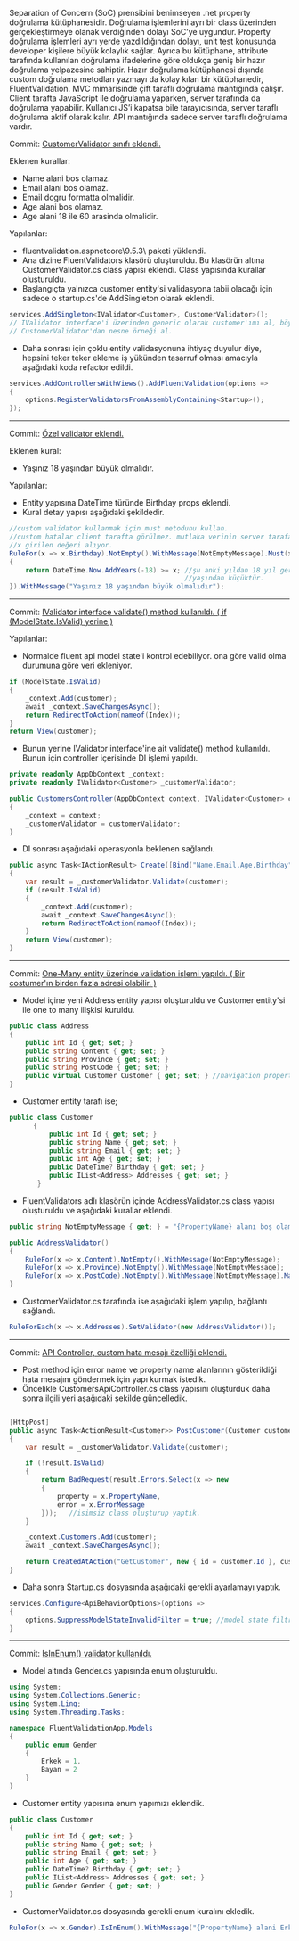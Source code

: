 Separation of Concern (SoC) prensibini benimseyen .net property doğrulama kütüphanesidir. Doğrulama işlemlerini ayrı bir class üzerinden gerçekleştirmeye olanak verdiğinden dolayı SoC’ye uygundur. Property doğrulama işlemleri ayrı yerde yazdıldığından dolayı, unit test konusunda developer kişilere büyük kolaylık sağlar. Ayrıca bu kütüphane, attribute tarafında kullanılan doğrulama ifadelerine göre oldukça geniş bir hazır doğrulama yelpazesine sahiptir. Hazır doğrulama kütüphanesi dışında custom doğrulama metodları yazmayı da kolay kılan bir kütüphanedir, FluentValidation. MVC mimarisinde çift taraflı doğrulama mantığında çalışır. Client tarafta JavaScript ile doğrulama yaparken, server tarafında da doğrulama yapabilir. Kullanıcı JS’i kapatsa bile tarayıcısında, server taraflı doğrulama aktif olarak kalır. API mantığında sadece server taraflı doğrulama vardır.

Commit: [CustomerValidator sınıfı eklendi.](https://github.com/t4h4/FluentValidationApp/commit/9d617d0454b66a21feb1318dbaef72c5c8cddfb7)

Eklenen kurallar: 
* Name alani bos olamaz.
* Email alani bos olamaz.
* Email dogru formatta olmalidir.
* Age alani bos olamaz.
* Age alani 18 ile 60 arasinda olmalidir.

Yapılanlar:
* fluentvalidation.aspnetcore\9.5.3\ paketi yüklendi. 
* Ana dizine FluentValidators klasörü oluşturuldu. Bu klasörün altına CustomerValidator.cs class yapısı eklendi. Class yapısında kurallar oluşturuldu.
* Başlangıçta yalnızca customer entity'si validasyona tabii olacağı için sadece o startup.cs'de AddSingleton olarak eklendi. 

````c#
services.AddSingleton<IValidator<Customer>, CustomerValidator>();
// IValidator interface'i üzerinden generic olarak customer'ımı al, böyle bir interface örneğiyle karşılaşırsan
// CustomerValidator'dan nesne örneği al. 
````
* Daha sonrası için çoklu entity validasyonuna ihtiyaç duyulur diye, hepsini teker teker ekleme iş yükünden tasarruf olması amacıyla aşağıdaki koda refactor edildi. 
````c#
services.AddControllersWithViews().AddFluentValidation(options =>
{
    options.RegisterValidatorsFromAssemblyContaining<Startup>();
});        
````

***


Commit: [Özel validator eklendi.](https://github.com/t4h4/FluentValidationApp/commit/6f6900f58b71f447cb4408ab3a79a1190a0a0418)

Eklenen kural: 
* Yaşınız 18 yaşından büyük olmalıdır.

Yapılanlar:
* Entity yapısına DateTime türünde  Birthday props eklendi.
* Kural detay yapısı aşağıdaki şekildedir.
````c#
//custom validator kullanmak için must metodunu kullan.
//custom hatalar client tarafta görülmez. mutlaka verinin server tarafa gitmesi gerekir.
//x girilen değeri alıyor.
RuleFor(x => x.Birthday).NotEmpty().WithMessage(NotEmptyMessage).Must(x =>
{
    return DateTime.Now.AddYears(-18) >= x; //şu anki yıldan 18 yıl geriye git, x'ten büyük veya eşitse true yoksa false. False ise 18 
                                            //yaşından küçüktür. 
}).WithMessage("Yaşınız 18 yaşından büyük olmalıdır");
````
***
Commit: [IValidator interface validate() method kullanıldı.  ( if (ModelState.IsValid) yerine )](https://github.com/t4h4/FluentValidationApp/commit/611e30c6bce04992ed344a54cbe80db1dc84a389)

Yapılanlar: 
* Normalde fluent api model state'i kontrol edebiliyor. ona göre valid olma durumuna göre veri ekleniyor.
````c#
if (ModelState.IsValid)
{
    _context.Add(customer);
    await _context.SaveChangesAsync();
    return RedirectToAction(nameof(Index));
}
return View(customer);       
````    
* Bunun yerine IValidator interface'ine ait validate() method kullanıldı. Bunun için controller içerisinde DI işlemi yapıldı. 
````c#
private readonly AppDbContext _context;
private readonly IValidator<Customer> _customerValidator;

public CustomersController(AppDbContext context, IValidator<Customer> customerValidator)
{
    _context = context;
    _customerValidator = customerValidator;
}     
````  
* DI sonrası aşağıdaki operasyonla beklenen sağlandı.
````c#
public async Task<IActionResult> Create([Bind("Name,Email,Age,Birthday")] Customer customer)
{
    var result = _customerValidator.Validate(customer);
    if (result.IsValid)
    {
        _context.Add(customer);
        await _context.SaveChangesAsync();
        return RedirectToAction(nameof(Index));
    }
    return View(customer);
}
````
***
Commit: [One-Many entity üzerinde validation işlemi yapıldı. ( Bir costumer'ın birden fazla adresi olabilir. )](https://github.com/t4h4/FluentValidationApp/commit/a0033fe4073b2e938aff57a99f48ccf6607b26ec)

* Model içine yeni Address entity yapısı oluşturuldu ve Customer entity'si ile one to many ilişkisi kuruldu.
````c#
public class Address
{
    public int Id { get; set; }
    public string Content { get; set; }
    public string Province { get; set; }
    public string PostCode { get; set; }
    public virtual Customer Customer { get; set; } //navigation property
}     
````
* Customer entity tarafı ise;
````c#
public class Customer
      {
          public int Id { get; set; }
          public string Name { get; set; }
          public string Email { get; set; }
          public int Age { get; set; }
          public DateTime? Birthday { get; set; }
          public IList<Address> Addresses { get; set; }
       }     
````
* FluentValidators adlı klasörün içinde AddressValidator.cs class yapısı oluşturuldu ve aşağıdaki kurallar eklendi.
````c#
public string NotEmptyMessage { get; } = "{PropertyName} alanı boş olamaz";

public AddressValidator()
{
    RuleFor(x => x.Content).NotEmpty().WithMessage(NotEmptyMessage);
    RuleFor(x => x.Province).NotEmpty().WithMessage(NotEmptyMessage);
    RuleFor(x => x.PostCode).NotEmpty().WithMessage(NotEmptyMessage).MaximumLength(5).WithMessage("{PropertyName} alanı en fazla {MaxLength} karakter olmalıdır. ");
}      
```` 
* CustomerValidator.cs tarafında ise aşağıdaki işlem yapılıp, bağlantı sağlandı.

````c#
RuleForEach(x => x.Addresses).SetValidator(new AddressValidator());
````

***

Commit: [API Controller, custom hata mesajı özelliği eklendi.](https://github.com/t4h4/FluentValidationApp/commit/8e5e79bda15a9d83385ccf0c03ae3547c0f4e8d7)

* Post method için error name ve property name alanlarının gösterildiği hata mesajını göndermek için yapı kurmak istedik.
* Öncelikle CustomersApiController.cs class yapısını oluşturduk daha sonra ilgili yeri aşağıdaki şekilde güncelledik. 
````c#

[HttpPost]
public async Task<ActionResult<Customer>> PostCustomer(Customer customer)
{
    var result = _customerValidator.Validate(customer);

    if (!result.IsValid)
    {
        return BadRequest(result.Errors.Select(x => new
        {
            property = x.PropertyName,
            error = x.ErrorMessage
        }));   //isimsiz class oluşturup yaptık.
    }

    _context.Customers.Add(customer);
    await _context.SaveChangesAsync();

    return CreatedAtAction("GetCustomer", new { id = customer.Id }, customer);
}

````
* Daha sonra Startup.cs dosyasında aşağıdaki gerekli ayarlamayı yaptık. 
````c#
services.Configure<ApiBehaviorOptions>(options =>
{
    options.SuppressModelStateInvalidFilter = true; //model state filtresini invalid et, engelle, custom hata mesajı gönderebilmek için.
}
````           
***
Commit: [IsInEnum() validator kullanıldı.](https://github.com/t4h4/FluentValidationApp/commit/c0e8b0db808f0d1a572a0408b3dbf00afb7d8b71)

* Model altında Gender.cs yapısında enum oluşturuldu. 
````c#
using System;
using System.Collections.Generic;
using System.Linq;
using System.Threading.Tasks;

namespace FluentValidationApp.Models
{
    public enum Gender
    {
        Erkek = 1,
        Bayan = 2
    }
}
````
* Customer entity yapısına enum yapımızı eklendik. 
````c#
public class Customer
{
    public int Id { get; set; }
    public string Name { get; set; }
    public string Email { get; set; }
    public int Age { get; set; }
    public DateTime? Birthday { get; set; }
    public IList<Address> Addresses { get; set; }
    public Gender Gender { get; set; }
}
````           
* CustomerValidator.cs dosyasında gerekli enum kuralını ekledik.
````c#
RuleFor(x => x.Gender).IsInEnum().WithMessage("{PropertyName} alani Erkek=1, Bayan=2 olmalidir.");
````
